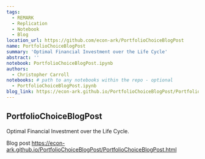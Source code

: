 ```yaml
---
tags:
  - REMARK
  - Replication
  - Notebook
  - Blog
location_url: https://github.com/econ-ark/PortfolioChoiceBlogPost
name: PortfolioChoiceBlogPost
summary: 'Optimal Financial Investment over the Life Cycle'
abstract: ''
notebook: PortfolioChoiceBlogPost.ipynb
authors:
  - Christopher Carroll
notebooks: # path to any notebooks within the repo - optional
  - PortfolioChoiceBlogPost.ipynb
blog_link: https://econ-ark.github.io/PortfolioChoiceBlogPost/PortfolioChoiceBlogPost.html
---
```



## PortfolioChoiceBlogPost

Optimal Financial Investment over the Life Cycle.

Blog post https://econ-ark.github.io/PortfolioChoiceBlogPost/PortfolioChoiceBlogPost.html


